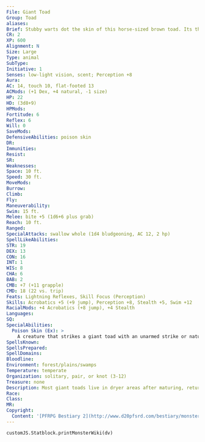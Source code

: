 ```yaml
---
File: Giant Toad
Group: Toad
aliases: 
Brief: Stubby warts dot the skin of this horse-sized brown toad. Its throat bulges and ripples as though about to croak.
CR: 2
XP: 600
Alignment: N
Size: Large
Type: animal
SubType: 
Initiative: 1
Senses: low-light vision, scent; Perception +8
Aura: 
AC: 14, touch 10, flat-footed 13
ACMods: (+1 Dex, +4 natural, -1 size)
HP: 22
HD: (3d8+9)
HPMods: 
Fortitude: 6
Reflex: 6
Will: 0
SaveMods: 
DefensiveAbilities: poison skin
DR: 
Immunities: 
Resist: 
SR: 
Weaknesses: 
Space: 10 ft.
Speed: 30 ft.
MoveMods: 
Burrow: 
Climb: 
Fly: 
Maneuverability: 
Swim: 15 ft.
Melee: bite +5 (1d6+6 plus grab)
Reach: 10 ft.
Ranged: 
SpecialAttacks: swallow whole (1d4 bludgeoning, AC 12, 2 hp)
SpellLikeAbilities: 
STR: 19
DEX: 13
CON: 16
INT: 1
WIS: 8
CHA: 6
BAB: 2
CMB: +7 (+11 grapple)
CMD: 18 (22 vs. trip)
Feats: Lightning Reflexes, Skill Focus (Perception)
Skills: Acrobatics +5 (+9 jump), Perception +8, Stealth +5, Swim +12
RacialMods: +4 Acrobatics (+8 jump), +4 Stealth
Languages: 
SQ: 
SpecialAbilities:
  Poison Skin (Ex): >
    A creature that strikes a giant toad with an unarmed strike or natural weapon exposes itself to the toad's poisonous skin.  Skin-contact; save Fort DC 14; frequency 1/ round for 4 rounds; effect 1d2 Wisdom damage; cure 1 save.
SpellsKnown: 
SpellsPrepared: 
SpellDomains: 
Bloodline: 
Environment: forest/plains/swamps
Temperature: temperate
Organization: solitary, pair, or knot (3-12)
Treasure: none
Description: Most giant toads live in dryer areas after maturing, returning to the water only to mate and give birth.  Giant toad companions are identical to giant frog companions (Pathfinder RPG Bestiary 135), save that they lack the frog's tongue and pull abilities.  Instead, they gain the poison skin ability at 4th level.
Race: 
Class: 
MR: 
Copyright:
  Content: '[PFRPG Bestiary 2](http://www.d20pfsrd.com/bestiary/monster-listings/animals/amphibians/toad-giant)'
---
```

```dataviewjs
customJS.Statblock.printMonsterWiki(dv)
```
